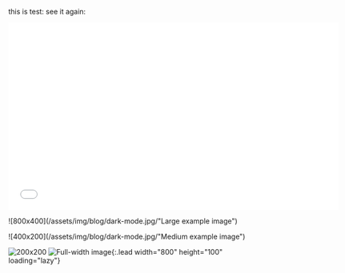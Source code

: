 
this is test:
see it again:

<iframe 
  width="660"
  height="375"
  src="/assets/img/blog/dark-mode.jpg/"
  frameborder="0"
  allow="accelerometer; autoplay; encrypted-media; gyroscope; picture-in-picture"
  allowfullscreen>
</iframe>



![800x400](/assets/img/blog/dark-mode.jpg/"Large example image")

![400x200](/assets/img/blog/dark-mode.jpg/"Medium example image")

![200x200](/assets/img/blog/dark-mode.jpg/200x200 "Small example image")
![Full-width image](/assets/img/blog/output_18_0.png/800x100){:.lead width="800" height="100" loading="lazy"}


